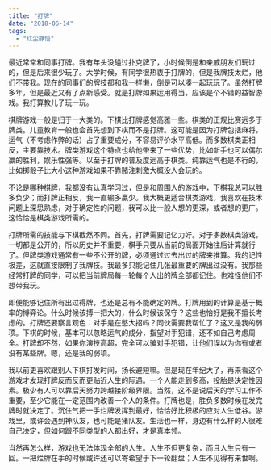```yaml
---
title: "打牌"
date: "2018-06-14"
tags: 
  - "红尘静悟"
---
```


最近常常和同事打牌。我有年头没碰过扑克牌了，小时候倒是和亲戚朋友们玩过的，但是后来很少玩了。大学时候，有同学很热衷于打牌的，但是我牌技太烂，他们不带我。现在的同事们的牌技都和我一样懒，倒是可以凑一起玩玩了。虽然打牌多年，但是最近又有了点新感受。就是打牌如果运用得当，应该是个不错的益智游戏。我打算教儿子玩一玩。 

棋牌游戏一般是归于一大类的。下棋比打牌感觉高雅一些。棋类的正规比赛远多于牌类。儿童教育一般也会首先想到下棋而不是打牌。这可能是因为打牌包括麻将，运气（不考虑作弊的话）占了重要成分，不容易评价水平高低。而多数棋类正相反，主要靠技术。牌类游戏这个特点也给他带来了一些优势，比如新手也可以偶尔赢的胜利，娱乐性强等。以至于打牌的普及度远高于棋类。纯靠运气也是不行的，比如掷骰子比大小这种游戏如果不靠赌注刺激大概没人会玩的。 

不论是哪种棋牌，我都没有认真学习过，但是和周围人的游戏中，下棋我总可以胜多负少；而打牌正相反，我一直输多赢少。我大概更适合棋类游戏，我喜欢在技术问题上深思熟虑，对于确定性的问题，我可以比一般人想的更深，或者想的更广。这恰恰是棋类游戏所需的。

打牌所需的技能与下棋截然不同。首先，打牌需要记忆力好。对于多数棋类游戏，一切都是公开的，所以历史并不重要，棋手只要从当前的局面开始往后计算就行了。但牌类游戏通常有一些不公开的牌，必须通过过去出过的牌来推算。我的记性极差，这就直接限制了我牌技。我最多只能记住几张最重要的牌出过没有。我那些经常打牌的同学，可以把当前牌局每一轮每个人出的牌全部都记住。也难怪他们不想带我玩。

即便能够记住所有出过得牌，也还是总有不能确定的牌。打牌用到的计算是基于概率的博弈论。什么时候该搏一把大的，什么时候该保守？这些也恰好是我不擅长考虑的。打牌还要察言观色：对手是在憋大招吗？同伙需要我帮忙了？这又是我的弱项。下棋的时候，基本可以忽略运气的成分，指望对手犯错，还不如自己考虑周全。打牌却不然，如果你演技高超，完全可以骗对手犯错，让他们误以为你有或者没有某些牌。嗯，还是我的弱项。

我以前更喜欢跟别人下棋打发时间，扬长避短嘛。但是现在年纪大了，再来看这个游戏才发现打牌反而反而更贴近人生的际遇。一个人能走到多高，投胎是决定性因素。极少有人可以靠后天努力跨越接阶级界限。当然，这不是说后天的学习工作不重要，至少它能在一定范围内改善一个人的条件。打牌也是，胜负多数时候在发完牌时就决定了。沉住气把一手烂牌发挥到最好，恰恰好比积极的应对人生低谷。游戏里，或许会遇到神队友，也可能是猪队友。生活也一样，身边有什么样的人很难自己决定，但如何跟不同类型的人都出好，才是真本领。

当然再怎么样，游戏也无法体现全部的人生。人生不但更复杂，而且人生只有一回。一把烂牌在手的时候或许还可以寄希望于下一轮翻盘；人生不见得有来世啊。
